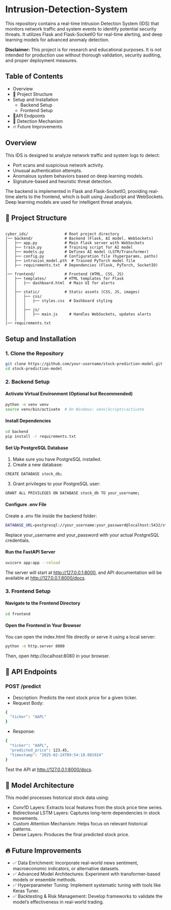 # Intrusion-Detection-System

This repository contains a real-time Intrusion Detection System (IDS) that monitors network traffic and system events to identify potential security threats. It utilizes Flask and Flask-SocketIO for real-time alerting, and deep learning models for advanced anomaly detection.

**Disclaimer:** This project is for research and educational purposes. It is not intended for production use without thorough validation, security auditing, and proper deployment measures.

## Table of Contents

- Overview
- 📁 Project Structure
- Setup and Installation
  - Backend Setup
  - Frontend Setup
- 🎯API Endpoints
- 📌 Detection Mechanism
- 🔥 Future Improvements

## Overview

This IDS is designed to analyze network traffic and system logs to detect:

- Port scans and suspicious network activity.
- Unusual authentication attempts.
- Anomalous system behaviors based on deep learning models.
- Signature-based and heuristic threat detection.

The backend is implemented in Flask and Flask-SocketIO, providing real-time alerts to the frontend, which is built using JavaScript and WebSockets. Deep learning models are used for intelligent threat analysis.
## 📁 Project Structure
```

cyber_ids/                # Root project directory
│── backend/              # Backend (Flask, AI model, WebSockets)
│   ├── app.py            # Main Flask server with WebSockets
│   ├── train.py          # Training script for AI model
│   ├── models.py         # Defines AI model (LSTM/Transformer)
│   ├── config.py         # Configuration file (hyperparams, paths)
│   ├── intrusion_model.pth  # Trained PyTorch model file
│   ├── requirements.txt  # Dependencies (Flask, PyTorch, SocketIO)
│
│── frontend/             # Frontend (HTML, CSS, JS)
│   ├── templates/        # HTML templates for Flask
│   │   ├── dashboard.html  # Main UI for alerts
│   │
│   ├── static/           # Static assets (CSS, JS, images)
│   │   ├── css/
│   │   │   ├── styles.css  # Dashboard styling
│   │   │
│   │   ├── js/
│   │   │   ├── main.js     # Handles WebSockets, updates alerts
│   │   │
│── requirements.txt
```

## Setup and Installation

### **1. Clone the Repository**

```bash
git clone https://github.com/your-username/stock-prediction-model.git
cd stock-prediction-model
```

### **2. Backend Setup**

#### Activate Virtual Environment (Optional but Recommended)

```bash
python -m venv venv
source venv/bin/activate  # On Windows: venv\Scripts\activate
```

#### Install Dependencies

```bash
cd backend
pip install -r requirements.txt
```

#### Set Up PostgreSQL Database

1. Make sure you have PostgreSQL installed.
2. Create a new database:
```bash
CREATE DATABASE stock_db;
```
3. Grant privileges to your PostgreSQL user:
```bash
GRANT ALL PRIVILEGES ON DATABASE stock_db TO your_username;
```
#### Configure .env File

Create a .env file inside the backend folder:

```bash
DATABASE_URL=postgresql://your_username:your_password@localhost:5432/stock_db
```
Replace your_username and your_password with your actual PostgreSQL credentials.

#### Run the FastAPI Server
```bash
uvicorn app:app --reload
```

The server will start at http://127.0.0.1:8000, and API documentation will be available at http://127.0.0.1:8000/docs.

### **3. Frontend Setup**

#### Navigate to the Frontend Directory
```bash
cd frontend
```

#### Open the Frontend in Your Browser
You can open the index.html file directly or serve it using a local server:
```bash
python -m http.server 8080
```

Then, open http://localhost:8080 in your browser.
 
## 🎯 API Endpoints

### **POST /predict**
- Description: Predicts the next stock price for a given ticker.
- Request Body:

```bash
{
  "ticker": "AAPL"
}
```
- Response:
```bash
{
  "ticker": "AAPL",
  "predicted_price": 123.45,
  "timestamp": "2025-02-24T09:54:10.081924"
}
```
Test the API at http://127.0.0.1:8000/docs.  

## 📌 Model Architecture

This model processes historical stock data using:
- Conv1D Layers: Extracts local features from the stock price time series.
- Bidirectional LSTM Layers: Captures long-term dependencies in stock movements.
- Custom Attention Mechanism: Helps focus on relevant historical patterns.
- Dense Layers: Produces the final predicted stock price.

## 🔥 Future Improvements

- ✅ Data Enrichment: Incorporate real-world news sentiment, macroeconomic indicators, or alternative datasets.
- ✅ Advanced Model Architectures: Experiment with transformer-based models or ensemble methods.
- ✅ Hyperparameter Tuning: Implement systematic tuning with tools like Keras Tuner.
- ✅ Backtesting & Risk Management: Develop frameworks to validate the model’s effectiveness in real-world trading.
